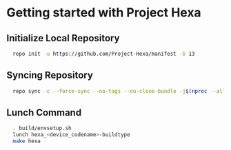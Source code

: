 Getting started with Project Hexa
====================

Initialize Local Repository
-------------
```bash
  repo init -u https://github.com/Project-Hexa/manifest -b 13
```

Syncing Repository
-------------
```bash
  repo sync -c --force-sync --no-tags --no-clone-bundle -j$(nproc --all)
```

Lunch Command
-------------
```bash
  . build/envsetup.sh
  lunch hexa_<device_codename>-buildtype
  make hexa
```